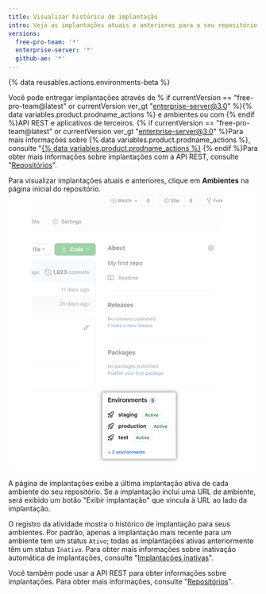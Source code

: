 ```yaml
---
title: Visualizar histórico de implantação
intro: Veja as implantações atuais e anteriores para o seu repositório.
versions:
  free-pro-team: '*'
  enterprise-server: '*'
  github-ae: '*'
---
```


{% data reusables.actions.environments-beta %}

Você pode entregar implantações através de % if currentVersion == "free-pro-team@latest" or currentVersion ver_gt "enterprise-server@3.0" %}{% data variables.product.prodname_actions %} e ambientes ou com {% endif %}API REST e aplicativos de terceiros. {% if currentVersion == "free-pro-team@latest" or currentVersion ver_gt "enterprise-server@3.0" %}Para mais informações sobre {% data variables.product.prodname_actions %}, consulte "[{% data variables.product.prodname_actions %}](/actions) {% endif %}Para obter mais informações sobre implantações com a API REST, consulte "[Repositórios](/rest/reference/repos#deployments)".

Para visualizar implantações atuais e anteriores, clique em **Ambientes** na página inicial do repositório. ![Ambientes](/assets/images/environments-sidebar.png)

A página de implantações exibe a última implantação ativa de cada ambiente do seu repositório. Se a implantação inclui uma URL de ambiente, será exibido um botão "Exibir implantação" que vincula à URL ao lado da implantação.

O registro da atividade mostra o histórico de implantação para seus ambientes. Por padrão, apenas a implantação mais recente para um ambiente tem um status `Ativo`; todas as implantações ativas anteriormente têm um status `Inativo`. Para obter mais informações sobre inativação automática de implantações, consulte "[Implantações inativas](/rest/reference/repos#inactive-deployments)".

Você também pode usar a API REST para obter informações sobre implantações. Para obter mais informações, consulte "[Repositórios](/rest/reference/repos#deployments)".
